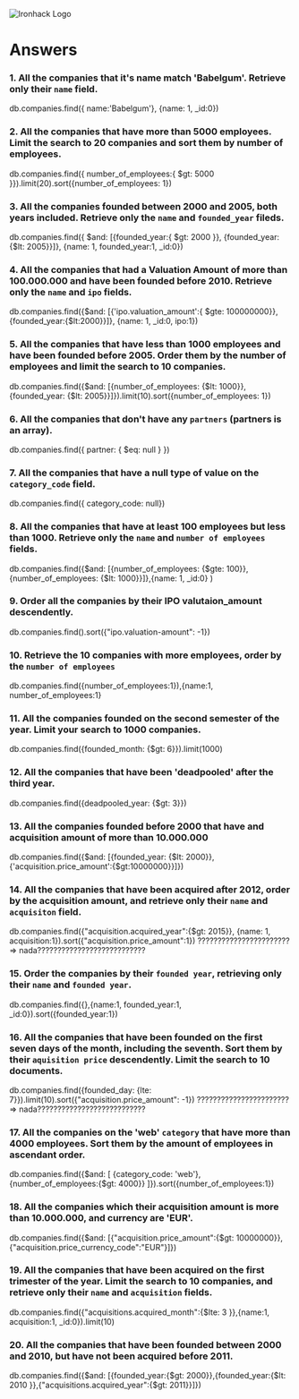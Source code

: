![Ironhack Logo](https://i.imgur.com/1QgrNNw.png)

# Answers

### 1. All the companies that it's name match 'Babelgum'. Retrieve only their `name` field.

db.companies.find({ name:'Babelgum'}, {name: 1, _id:0})

### 2. All the companies that have more than 5000 employees. Limit the search to 20 companies and sort them by **number of employees**.

db.companies.find({ number_of_employees:{ $gt: 5000 }}).limit(20).sort({number_of_employees: 1})

### 3. All the companies founded between 2000 and 2005, both years included. Retrieve only the `name` and `founded_year` fileds.

db.companies.find({ $and: [{founded_year:{ $gt: 2000 }}, {founded_year: {$lt: 2005}}]}, {name: 1, founded_year:1, _id:0}) 

### 4. All the companies that had a Valuation Amount of more than 100.000.000 and have been founded before 2010. Retrieve only the `name` and `ipo` fields.

db.companies.find({$and: [{'ipo.valuation_amount':{ $gte: 100000000}}, {founded_year:{$lt:2000}}]}, {name: 1, _id:0, ipo:1})

### 5. All the companies that have less than 1000 employees and have been founded before 2005. Order them by the number of employees and limit the search to 10 companies.


db.companies.find({$and: [{number_of_employees: {$lt: 1000}}, {founded_year: {$lt: 2005}}]}).limit(10).sort({number_of_employees: 1})


### 6. All the companies that don't have any `partners` (partners is an array).

db.companies.find({ partner: { $eq: null } })


### 7. All the companies that have a null type of value on the `category_code` field.

db.companies.find({ category_code: null})

### 8. All the companies that have at least 100 employees but less than 1000. Retrieve only the `name` and `number of employees` fields.


db.companies.find({$and: [{number_of_employees: {$gte: 100}}, {number_of_employees: {$lt: 1000}}]},{name: 1, _id:0} ) 

### 9. Order all the companies by their IPO valutaion_amount descendently.

db.companies.find().sort({"ipo.valuation-amount": -1})

### 10. Retrieve the 10 companies with more employees, order by the `number of employees`
db.companies.find({number_of_employees:1}),{name:1, number_of_employees:1}

### 11. All the companies founded on the second semester of the year. Limit your search to 1000 companies.

db.companies.find({founded_month: {$gt: 6}}).limit(1000)

### 12. All the companies that have been 'deadpooled' after the third year.

db.companies.find({deadpooled_year: {$gt: 3}})

### 13. All the companies founded before 2000 that have and acquisition amount of more than 10.000.000

db.companies.find({$and: [{founded_year: {$lt: 2000}},{'acquisition.price_amount':{$gt:10000000}}]})

### 14. All the companies that have been acquired after 2012, order by the acquisition amount, and retrieve only their `name` and `acquisiton` field.

db.companies.find({"acquisition.acquired_year":{$gt: 2015}}, {name: 1, acquisition:1}).sort({"acquisition.price_amount":1})
??????????????????????? => nada???????????????????????????

### 15. Order the companies by their `founded year`, retrieving only their `name` and `founded year`.

db.companies.find({},{name:1, founded_year:1, _id:0}).sort({founded_year:1})

### 16. All the companies that have been founded on the first seven days of the month, including the seventh. Sort them by their `aquisition price` descendently. Limit the search to 10 documents.

db.companies.find({founded_day: {lte: 7}}).limit(10).sort({"acquisition.price_amount": -1})
??????????????????????? => nada???????????????????????????

### 17. All the companies on the 'web' `category` that have more than 4000 employees. Sort them by the amount of employees in ascendant order.

db.companies.find({$and: [ {category_code: 'web'}, {number_of_employees:{$gt: 4000}} ]}).sort({number_of_employees:1})

### 18. All the companies which their acquisition amount is more than 10.000.000, and currency are 'EUR'.

db.companies.find({$and: [{"acquisition.price_amount":{$gt: 10000000}},{"acquisition.price_currency_code":"EUR"}]})

### 19. All the companies that have been acquired on the first trimester of the year. Limit the search to 10 companies, and retrieve only their `name` and `acquisition` fields.

db.companies.find({"acquisitions.acquired_month":{$lte: 3 }},{name:1, acquisition:1, _id:0}).limit(10)

### 20. All the companies that have been founded between 2000 and 2010, but have not been acquired before 2011.

db.companies.find({$and: [{founded_year:{$gt: 2000}},{founded_year:{$lt: 2010 }},{"acquisitions.acquired_year":{$gt: 2011}}]})
